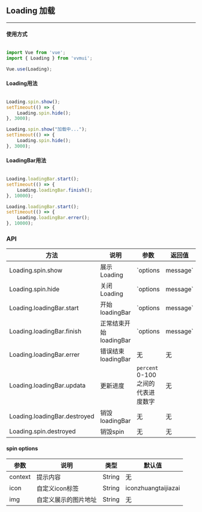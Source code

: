 <!--
 * @Author: Fone丶峰
 * @Date: 2019-10-22 11:32:29
 * @LastEditors: Fone丶峰
 * @LastEditTime: 2020-04-08 10:12:31
 * @Description: msg
 * @Email: qinrifeng@163.com
 * @Github: https://github.com/FoneQinrf
 -->

## Loading 加载
---

#### 使用方式

``` javascript

import Vue from 'vue';
import { Loading } from 'vvmui';

Vue.use(Loading);

```


#### Loading用法


``` javascript

Loading.spin.show();
setTimeout(() => {
    Loading.spin.hide();
}, 3000);

Loading.spin.show("加载中...");
setTimeout(() => {
    Loading.spin.hide();
}, 3000);

```


#### LoadingBar用法


``` javascript

Loading.loadingBar.start();
setTimeout(() => {
    Loading.loadingBar.finish();
}, 10000);

Loading.loadingBar.start();
setTimeout(() => {
    Loading.loadingBar.errer();
}, 10000);

```


### API
| 方法 | 说明 | 参数 | 返回值 |
|------|------------|------------|------------|
| Loading.spin.show  | 展示Loading    | `options | message`        | 无 |
| Loading.spin.hide  | 关闭Loading       | `options | message`      | 无 |
| Loading.loadingBar.start  | 开始loadingBar      | `options | message`       | 无 | 
| Loading.loadingBar.finish  | 正常结束开始loadingBar     | `options | message`   | 无 |
| Loading.loadingBar.errer  | 错误结束loadingBar     | 无       | 无 |
| Loading.loadingBar.updata  | 更新进度    |  `percent` 0-100之间的代表进度数字      | 无 |
| Loading.loadingBar.destroyed  | 销毁loadingBar    |  无      | 无 |
| Loading.spin.destroyed  | 销毁spin    |  无     | 无 |

#### spin options
| 参数 | 说明 | 类型 | 默认值 |
|------|------------|------------|------------|
| context  | 提示内容     | String        | 无 |
| icon  | 自定义icon标签   | String        | iconzhuangtaijiazai |
| img  |  自定义展示的图片地址  | String        | 无 |